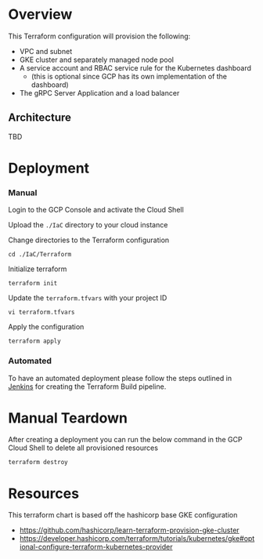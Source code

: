 # Overview
This Terraform configuration will provision the following:
- VPC and subnet
- GKE cluster and separately managed node pool
- A service account and RBAC service rule for the Kubernetes dashboard 
  - (this is optional since GCP has its own implementation of the dashboard)
- The gRPC Server Application and a load balancer

## Architecture
TBD

# Deployment
### Manual
Login to the GCP Console and activate the Cloud Shell


Upload the `./IaC` directory to your cloud instance


Change directories to the Terraform configuration
```
cd ./IaC/Terraform
```


Initialize terraform
```
terraform init
```


Update the `terraform.tfvars` with your project ID
```
vi terraform.tfvars
```


Apply the configuration
```
terraform apply
```

### Automated
To have an automated deployment please follow the steps outlined in [Jenkins](../../Jenkins/README.md) for creating the Terraform Build pipeline. 


# Manual Teardown
After creating a deployment you can run the below command in the GCP Cloud Shell to delete all provisioned resources
```
terraform destroy
```

# Resources
This terraform chart is based off the hashicorp base GKE configuration
- https://github.com/hashicorp/learn-terraform-provision-gke-cluster
- https://developer.hashicorp.com/terraform/tutorials/kubernetes/gke#optional-configure-terraform-kubernetes-provider